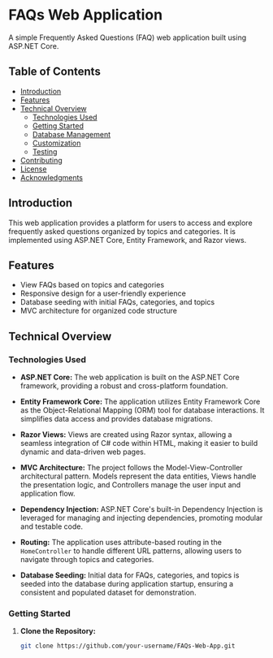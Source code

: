 # FAQs Web Application

A simple Frequently Asked Questions (FAQ) web application built using ASP.NET Core.

## Table of Contents

- [Introduction](#introduction)
- [Features](#features)
- [Technical Overview](#technical-overview)
  - [Technologies Used](#technologies-used)
  - [Getting Started](#getting-started)
  - [Database Management](#database-management)
  - [Customization](#customization)
  - [Testing](#testing)
- [Contributing](#contributing)
- [License](#license)
- [Acknowledgments](#acknowledgments)

## Introduction

This web application provides a platform for users to access and explore frequently asked questions organized by topics and categories. It is implemented using ASP.NET Core, Entity Framework, and Razor views.

## Features

- View FAQs based on topics and categories
- Responsive design for a user-friendly experience
- Database seeding with initial FAQs, categories, and topics
- MVC architecture for organized code structure

## Technical Overview

### Technologies Used

- **ASP.NET Core:** The web application is built on the ASP.NET Core framework, providing a robust and cross-platform foundation.

- **Entity Framework Core:** The application utilizes Entity Framework Core as the Object-Relational Mapping (ORM) tool for database interactions. It simplifies data access and provides database migrations.

- **Razor Views:** Views are created using Razor syntax, allowing a seamless integration of C# code within HTML, making it easier to build dynamic and data-driven web pages.

- **MVC Architecture:** The project follows the Model-View-Controller architectural pattern. Models represent the data entities, Views handle the presentation logic, and Controllers manage the user input and application flow.

- **Dependency Injection:** ASP.NET Core's built-in Dependency Injection is leveraged for managing and injecting dependencies, promoting modular and testable code.

- **Routing:** The application uses attribute-based routing in the `HomeController` to handle different URL patterns, allowing users to navigate through topics and categories.

- **Database Seeding:** Initial data for FAQs, categories, and topics is seeded into the database during application startup, ensuring a consistent and populated dataset for demonstration.

### Getting Started

1. **Clone the Repository:**

   ```bash
   git clone https://github.com/your-username/FAQs-Web-App.git
